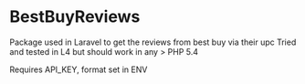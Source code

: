 # BestBuyReviews
Package used in Laravel to get the reviews from best buy via their upc
Tried and tested in L4 but should work in any > PHP 5.4

Requires API_KEY, format set in ENV
